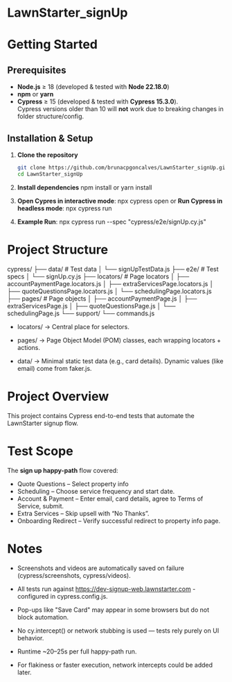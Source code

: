 # LawnStarter_signUp

# Getting Started

## Prerequisites

- **Node.js** ≥ 18 (developed & tested with **Node 22.18.0**)
- **npm** or **yarn** 
- **Cypress** ≥ 15 (developed & tested with **Cypress 15.3.0**).  
  Cypress versions older than 10 will **not** work due to breaking changes in folder structure/config.

## Installation & Setup

1. **Clone the repository**
   ```bash
   git clone https://github.com/brunacpgoncalves/LawnStarter_signUp.git
   cd LawnStarter_signUp

2. **Install dependencies**
npm install
or
yarn install

3. **Open Cypres in interactive mode**: npx cypress open or **Run Cypress in headless mode**: npx cypress run

4. **Example Run**: npx cypress run --spec "cypress/e2e/signUp.cy.js"

# Project Structure
cypress/
 ├── data/                      # Test data
 │   └── signUpTestData.js
 ├── e2e/                       # Test specs
 │   └── signUp.cy.js
 ├── locators/                  # Page locators
 │   ├── accountPaymentPage.locators.js
 │   ├── extraServicesPage.locators.js
 │   ├── quoteQuestionsPage.locators.js
 │   └── schedulingPage.locators.js
 ├── pages/                     # Page objects
 │   ├── accountPaymentPage.js
 │   ├── extraServicesPage.js
 │   ├── quoteQuestionsPage.js
 │   └── schedulingPage.js
 └── support/
     └── commands.js
     
- locators/ → Central place for selectors.

- pages/ → Page Object Model (POM) classes, each wrapping locators + actions.

- data/ → Minimal static test data (e.g., card details). Dynamic values (like email) come from faker.js.

# Project Overview

This project contains Cypress end-to-end tests that automate the LawnStarter signup flow.

# Test Scope

The **sign up happy-path** flow covered:

- Quote Questions – Select property info
- Scheduling – Choose service frequency and start date.
- Account & Payment – Enter email, card details, agree to Terms of Service, submit.
- Extra Services – Skip upsell with “No Thanks”.
- Onboarding Redirect – Verify successful redirect to property info page.

# Notes

- Screenshots and videos are automatically saved on failure (cypress/screenshots, cypress/videos).

- All tests run against https://dev-signup-web.lawnstarter.com - configured in cypress.config.js.

- Pop-ups like "Save Card" may appear in some browsers but do not block automation.

- No cy.intercept() or network stubbing is used — tests rely purely on UI behavior.

- Runtime ~20–25s per full happy-path run.

- For flakiness or faster execution, network intercepts could be added later.

